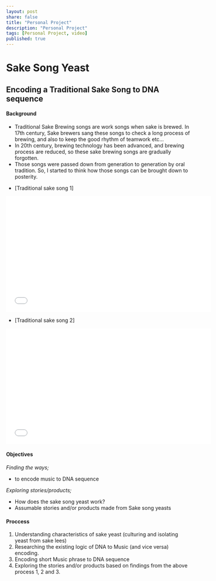```yaml
---
layout: post
share: false
title: "Personal Project"
description: "Personal Project"
tags: [Personal Project, video]
published: true
---
```

# Sake Song Yeast

## Encoding a Traditional Sake Song to DNA sequence



#### Background

* Traditional Sake Brewing songs are work songs when sake is brewed.
In 17th century, Sake brewers sang these songs to check a long process of brewing, and also to keep the good rhythm of teamwork etc… 
* In 20th century, brewing technology has been advanced, and brewing process are reduced, so these sake brewing songs are gradually forgotten.
* Those songs were passed down from generation to generation by oral tradition. So, I started to think how those songs can be brought down to posterity.


- [Traditional sake song 1]
<iframe width="560" height="315" src="//www.youtube.com/embed/le4eRY3imvQ" frameborder="0"></iframe>


- [Traditional sake song 2]
<iframe width="560" height="315" src="//www.youtube.com/embed/EvL-sPA3Gws" frameborder="0"></iframe>


#### Objectives

*Finding the ways;*

- to encode music to DNA sequence


*Exploring stories/products;*

- How does the sake song yeast work?
- Assumable stories and/or products made from Sake song yeasts


#### Proccess

1. Understanding characteristics of sake yeast (culturing and isolating yeast from sake lees)
2. Researching the existing logic of DNA to Music (and vice versa) encoding.
3. Encoding short Music phrase to DNA sequence
4. Exploring the stories and/or products based on findings from the above process 1, 2 and 3.

